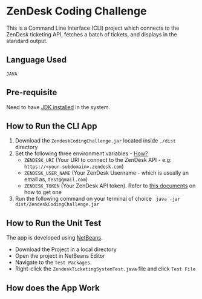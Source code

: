 # ZenDesk Coding Challenge
This is a Command Line Interface (CLI) project which connects to the ZenDesk ticketing API, fetches a batch of tickets, and displays in the standard output.
## Language Used
`JAVA`
## Pre-requisite
Need to have [JDK installed](https://docs.oracle.com/javase/8/docs/technotes/guides/install/install_overview.html) in the system.
## How to Run the CLI App
1. Download the `ZendeskCodingChallenge.jar` located inside `./dist` directory
2. Set the following three environment variables - [How?](https://www.serverlab.ca/tutorials/linux/administration-linux/how-to-set-environment-variables-in-linux/)
    - `ZENDESK_URI` (Your URI to connect to the ZenDesk API - e.g: `https://<your-subdomain>.zendesk.com`)
    - `ZENDESK_USER_NAME` (Your ZenDesk Username - which is usually an email as, `test@gmail.com`)
    - `ZENDESK_TOKEN` (Your ZenDesk API token). Refer to [this documents](https://developer.zendesk.com/api-reference/ticketing/tickets/ticket-requests/) on how to get one
3. Run the following command on your terminal of choice
``` java -jar dist/ZendeskCodingChallenge.jar```
## How to Run the Unit Test
The app is developed using [NetBeans](https://netbeans.apache.org/download/index.html). 
- Download the Project in a local directory
- Open the project in NetBeans Editor
- Navigate to the `Test Packages`
- Right-click the `ZendeskTicketingSystemTest.java` file and click `Test File`

## How does the App Work


